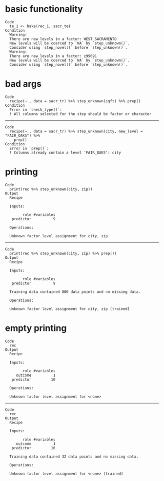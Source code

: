 # basic functionality

    Code
      te_1 <- bake(rec_1, sacr_te)
    Condition
      Warning:
      There are new levels in a factor: WEST_SACRAMENTO
      New levels will be coerced to `NA` by `step_unknown()`.
      Consider using `step_novel()` before `step_unknown()`.
      Warning:
      There are new levels in a factor: z95691
      New levels will be coerced to `NA` by `step_unknown()`.
      Consider using `step_novel()` before `step_unknown()`.

# bad args

    Code
      recipe(~., data = sacr_tr) %>% step_unknown(sqft) %>% prep()
    Condition
      Error in `check_type()`:
      ! All columns selected for the step should be factor or character

---

    Code
      recipe(~., data = sacr_tr) %>% step_unknown(city, new_level = "FAIR_OAKS") %>%
        prep()
    Condition
      Error in `prep()`:
      ! Columns already contain a level 'FAIR_OAKS': city

# printing

    Code
      print(rec %>% step_unknown(city, zip))
    Output
      Recipe
      
      Inputs:
      
            role #variables
       predictor          9
      
      Operations:
      
      Unknown factor level assignment for city, zip

---

    Code
      print(rec %>% step_unknown(city, zip) %>% prep())
    Output
      Recipe
      
      Inputs:
      
            role #variables
       predictor          9
      
      Training data contained 800 data points and no missing data.
      
      Operations:
      
      Unknown factor level assignment for city, zip [trained]

# empty printing

    Code
      rec
    Output
      Recipe
      
      Inputs:
      
            role #variables
         outcome          1
       predictor         10
      
      Operations:
      
      Unknown factor level assignment for <none>

---

    Code
      rec
    Output
      Recipe
      
      Inputs:
      
            role #variables
         outcome          1
       predictor         10
      
      Training data contained 32 data points and no missing data.
      
      Operations:
      
      Unknown factor level assignment for <none> [trained]

